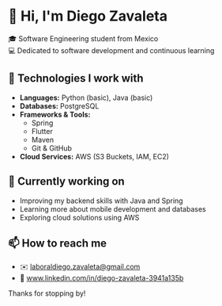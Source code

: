 # 👋 Hi, I'm Diego Zavaleta

🎓 Software Engineering student from Mexico  
💻 Dedicated to software development and continuous learning

## 💼 Technologies I work with

- **Languages:** Python (basic), Java (basic)  
- **Databases:** PostgreSQL  
- **Frameworks & Tools:**
  - Spring
  - Flutter
  - Maven
  - Git & GitHub  
- **Cloud Services:** AWS (S3 Buckets, IAM, EC2)

## 🚀 Currently working on

- Improving my backend skills with Java and Spring  
- Learning more about mobile development and databases  
- Exploring cloud solutions using AWS

## 📫 How to reach me

- ✉️ laboraldiego.zavaleta@gmail.com
- 💼 www.linkedin.com/in/diego-zavaleta-3941a135b

Thanks for stopping by!

